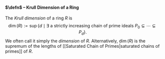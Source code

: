 #### $\defn$ – Krull Dimension of a Ring
The *Krull dimension* of a ring $R$ is$$\dim(R) :=  \sup \{d \mid \exists \text{ a strictly increasing chain of prime ideals } P_0 \subsetneq \cdots \subsetneq P_d\}.$$We often call it simply the *dimension* of $R$. Alternatively, $\dim(R)$ is the supremum of the lengths of [[Saturated Chain of Primes|saturated chains of primes]] of $R$.